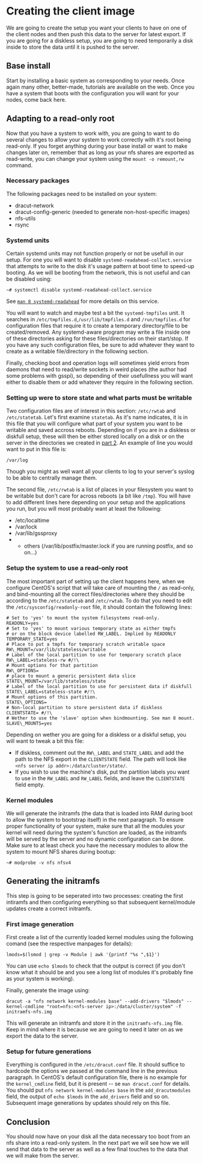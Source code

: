 # Creating the client image

We are going to create the setup you want your clients to have on one of the client nodes and then push this data to the server for latest export. If you are going for a diskless setup, you are going to need temporarily a disk inside to store the data until it is pushed to the server.

## Base install
Start by installing a basic system as corresponding to your needs. Once again many other, better-made, tutorials are available on the web. Once you have a system that boots with the configuration you will want for your nodes, come back here.

## Adapting to a read-only root
Now that you have a system to work with, you are going to want to do several changes to allow your system to work correctly with it's root being read-only. If you forget anything during your base install or want to make changes later on, remember that as long as your nfs shares are exported as read-write, you can change your system using the `mount -o remount,rw` command.

### Necessary packages
The following packages need to be installed on your system:
  * dracut-network
  * dracut-config-generic (needed to generate non-host-specific images)
  * nfs-utils
  * rsync

### Systemd units
Certain systemd units may not function properly or not be usefull in our setup. For one you will want to disable `systemd-readahead-collect.service` that attempts to write to the disk it's usage pattern at boot time to speed-up booting. As we will be booting from the network, this is not useful and can be disabled using:
```
~# systemctl disable systemd-readahead-collect.service
```
See [`man 8 systemd-readahead`](http://man7.org/linux/man-pages//man8/systemd-readahead-collect.service.8.html) for more details on this service.

You will want to watch and maybe test a bit the `systemd-tmpfiles` unit. It searches in `/etc/tmpfiles.d`,`/usr/lib/tmpfiles.d` and `/run/tmpfiles.d` for configuration files that require it to create a temporary directory/file to be created/removed. Any systemd-aware program may write a file inside one of these directories asking for these files/directories on their start/stop. If you have any such configuration files, be sure to add whatever they want to create as a writable file/directory in the following section.

Finally, checking boot and operation logs will sometimes yield errors from daemons that need to read/write sockets in weird places (the author had some problems with gsspi), so depending of their usefullness you will want either to disable them or add whatever they require in the following section.

### Setting up were to store state and what parts must be writable
Two configuration files are of interest in this section: `/etc/rwtab` and `/etc/statetab`. Let's first examine `statetab`. As it's name indicates, it is in this file that you will configure what part of your system you want to be writable and saved accross reboots. Depending on if you are in a diskless or diskfull setup, these will then be either stored locally on a disk or on the server in the directories we created in [part 2](docs/2.md). An example of line you would want to put in this file is:
```
/var/log
```
Though you might as well want all your clients to log to your server's syslog to be able to centrally manage them.

The second file, `/etc/rwtab` is a list of places in your filesystem you want to be writable but don't care for across reboots (a bit like `/tmp`). You will have to add different lines here depending on your setup and the applications you run, but you will most probably want at least the following:
  * /etc/localtime
  * /var/lock
  * /var/lib/gssproxy
  * + others (/var/lib/postfix/master.lock if you are running postfix, and so on...)

### Setup the system to use a read-only root
The most important part of setting up the client happens here, when we configure CentOS's script that will take care of mounting the `/` as read-only, and bind-mounting all the correct files/directories where they should be according to the `/etc/statetab` and `/etc/rwtab`. To do that you need to edit the `/etc/sysconfig/readonly-root` file, it should contain the following lines:
```
# Set to 'yes' to mount the system filesystems read-only.
READONLY=yes
# Set to 'yes' to mount various temporary state as either tmpfs
# or on the block device labelled RW_LABEL. Implied by READONLY
TEMPORARY_STATE=yes
# Place to put a tmpfs for temporary scratch writable space
RW\_MOUNT=/var/lib/stateless/writable
# Label of the local partition to use for temporary scratch place
RW\_LABEL=stateless-rw #/!\
# Mount options for that partition
RW\_OPTIONS=
# place to mount a generic persistent data slice
STATE\_MOUNT=/var/lib/stateless/state
# Label of the local partition to use for persistent data if diskfull
STATE\_LABEL=stateless-state #/!\
# Mount options of this partition.
STATE\_OPTIONS=
# Non-local partition to store persistent data if diskless
CLIENTSTATE= #/!\
# Wether to use the 'slave' option when bindmounting. See man 8 mount.
SLAVE\_MOUNTS=yes
```
Depending on wether you are going for a diskless or a diskful setup, you will want to tweak a bit this file:
  * If diskless, comment out the `RW\_LABEL` and `STATE_LABEL` and add the path to the NFS export in the `CLIENTSTATE` field. The path will look like `<nfs server ip addr>:/data/cluster/state/`.
  * If you wish to use the machine's disk, put the partition labels you want to use in the `RW_LABEL` and `RW_LABEL` fields, and leave the `CLIENTSTATE` field empty.

### Kernel modules
We will generate the initramfs (the data that is loaded into RAM during boot to allow the system to bootstrap itself) in the next paragraph. To ensure proper functionality of your system, make sure that all the modules your kernel will need during the system's function are loaded, as the initramfs will be served by the server and no dynamic configuration can be done. Make sure to at least check you have the necessary modules to allow the system to mount NFS shares during bootup:
```
~# modprobe -v nfs nfsv4
```

## Generating the initramfs
This step is going to be seperated into two processes: creating the first intiramfs and then configuring everything so that subsequent kernel/module updates create a correct initramfs. 

### First image generation
First create a list of the currently loaded kernel modules using the following comand (see the respective manpages for details):
```
lmods=$(lsmod | grep -v Module | awk '{printf "%s ",$1}')
```
You can use `echo $lmods` to check that the output is correct (if you don't know what it should be and you see a long list of modules it's probably fine as your system is working).

Finally, generate the image using:
```
dracut -a "nfs network kernel-modules base" --add-drivers "$lmods" --kernel-cmdline "root=nfs:<nfs-server ip>:/data/cluster/system" -f initramfs-nfs.img
```
This will generate an initramfs and store it in the `initramfs-nfs.img` file. Keep in mind where it is because we are going to need it later on as we export the data to the server.

### Setup for future generations
Everything is configured in the `/etc/dracut.conf` file. It should suffice to hardcode the options we passed at the command line in the previous paragraph. In CentOS's default configuration file, there is no example for the `kernel_cmdline` field, but it is present -- se `man dracut.conf` for details. You should put `nfs network kernel-modules base` in the `add_dracutmodules` field, the output of `echo $lmods` in the `add_drivers` field and so on. Subsequent image generations by updates should rely on this file.

## Conclusion
You should now have on your disk all the data necessary too boot from an nfs share into a read-only system. In the next part we will see how we will send that data to the server as well as a few final touches to the data that we will make from the server.
